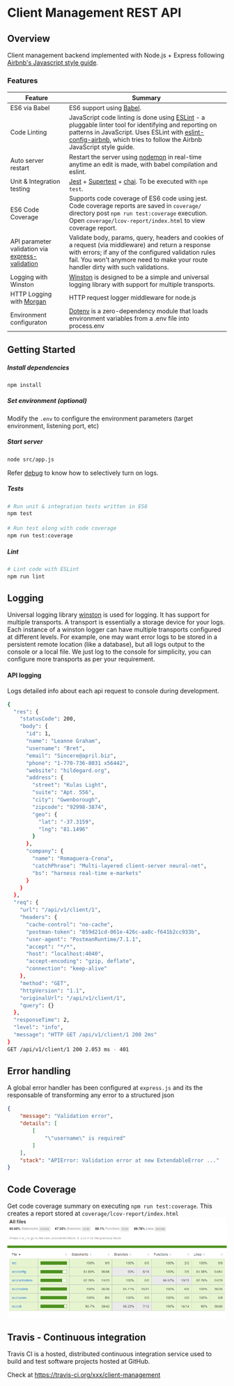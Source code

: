 # Client Management REST API 

## Overview

Client management backend implemented with Node.js + Express following [Airbnb's Javascript style guide](https://github.com/airbnb/javascript).

### Features

| Feature                                | Summary                                                                                                                                                                                                                                                     |
|----------------------------------------|-------------------------------------------------------------------------------------------------------------------------------------------------------------------------------------------------------------------------------------------------------------|
| ES6 via Babel                  	 	     | ES6 support using [Babel](https://babeljs.io/).  |
| Code Linting               			       | JavaScript code linting is done using [ESLint](http://eslint.org) - a pluggable linter tool for identifying and reporting on patterns in JavaScript. Uses ESLint with [eslint-config-airbnb](https://github.com/airbnb/javascript/tree/master/packages/eslint-config-airbnb), which tries to follow the Airbnb JavaScript style guide.                                                                                                |
| Auto server restart                  	 | Restart the server using [nodemon](https://github.com/remy/nodemon) in real-time anytime an edit is made, with babel compilation and eslint.                                                                                                                                                                            |
| Unit & Integration testing            | [Jest](https://www.npmjs.com/package/jest) + [Supertest](https://www.npmjs.com/package/supertest) + [chai](http://www.chaijs.com/). To be executed with `npm test`. |
| ES6 Code Coverage                  | Supports code coverage of ES6 code using jest. Code coverage reports are saved in `coverage/` directory post `npm run test:coverage` execution. Open `coverage/lcov-report/index.html` to view coverage report.                                                                                                                                                                            |
| API parameter validation via [express-validation](https://www.npmjs.com/package/express-validation)           | Validate body, params, query, headers and cookies of a request (via middleware) and return a response with errors; if any of the configured validation rules fail. You won't anymore need to make your route handler dirty with such validations. |
| Logging with Winston                 | [Winston](https://www.npmjs.com/package/winston) is designed to be a simple and universal logging library with support for multiple transports. |
| HTTP Logging with [Morgan](https://www.npmjs.com/package/morgan)             | HTTP request logger middleware for node.js |
| Environment configuraton | [Dotenv](https://www.npmjs.com/package/dotenv) is a zero-dependency module that loads environment variables from a .env file into process.env |


## Getting Started

##### Install dependencies
```sh
npm install
```

##### Set environment (optional)
Modify the `.env` to configure the environment parameters (target environment, listening port, etc)


#####  Start server
```sh
node src/app.js
```
Refer [debug](https://www.npmjs.com/package/debug) to know how to selectively turn on logs.


##### Tests
```sh
# Run unit & integration tests written in ES6 
npm test

# Run test along with code coverage
npm run test:coverage
```

##### Lint
```sh
# Lint code with ESLint
npm run lint
```

## Logging
Universal logging library [winston](https://www.npmjs.com/package/winston) is used for logging. It has support for multiple transports.  A transport is essentially a storage device for your logs. Each instance of a winston logger can have multiple transports configured at different levels. For example, one may want error logs to be stored in a persistent remote location (like a database), but all logs output to the console or a local file. We just log to the console for simplicity, you can configure more transports as per your requirement.

#### API logging
Logs detailed info about each api request to console during development.
```sh
{
  "res": {
    "statusCode": 200,
    "body": {
      "id": 1,
      "name": "Leanne Graham",
      "username": "Bret",
      "email": "Sincere@april.biz",
      "phone": "1-770-736-8031 x56442",
      "website": "hildegard.org",
      "address": {
        "street": "Kulas Light",
        "suite": "Apt. 556",
        "city": "Gwenborough",
        "zipcode": "92998-3874",
        "geo": {
          "lat": "-37.3159",
          "lng": "81.1496"
        }
      },
      "company": {
        "name": "Romaguera-Crona",
        "catchPhrase": "Multi-layered client-server neural-net",
        "bs": "harness real-time e-markets"
      }
    }
  },
  "req": {
    "url": "/api/v1/client/1",
    "headers": {
      "cache-control": "no-cache",
      "postman-token": "859d21cd-061e-426c-aa8c-f641b2cc933b",
      "user-agent": "PostmanRuntime/7.1.1",
      "accept": "*/*",
      "host": "localhost:4040",
      "accept-encoding": "gzip, deflate",
      "connection": "keep-alive"
    },
    "method": "GET",
    "httpVersion": "1.1",
    "originalUrl": "/api/v1/client/1",
    "query": {}
  },
  "responseTime": 2,
  "level": "info",
  "message": "HTTP GET /api/v1/client/1 200 2ms"
}
GET /api/v1/client/1 200 2.053 ms - 401

```
## Error handling
A global error handler has been configured at `express.js` and its the responsable of transforming any error to a structured json  
```json
{
    "message": "Validation error",
    "details": [
        [
            "\"username\" is required"
        ]
    ],
    "stack": "APIError: Validation error at new ExtendableError ..."
}
```


## Code Coverage
Get code coverage summary on executing `npm run test:coverage`. This creates a report stored at `coverage/lcov-report/index.html`
![Code Coverage Text Summary](doc/coverage.png)


## Travis - Continuous integration
Travis CI is a hosted, distributed continuous integration service used to build and test software projects hosted at GitHub.


Check at
https://travis-ci.org/xxx/client-management
